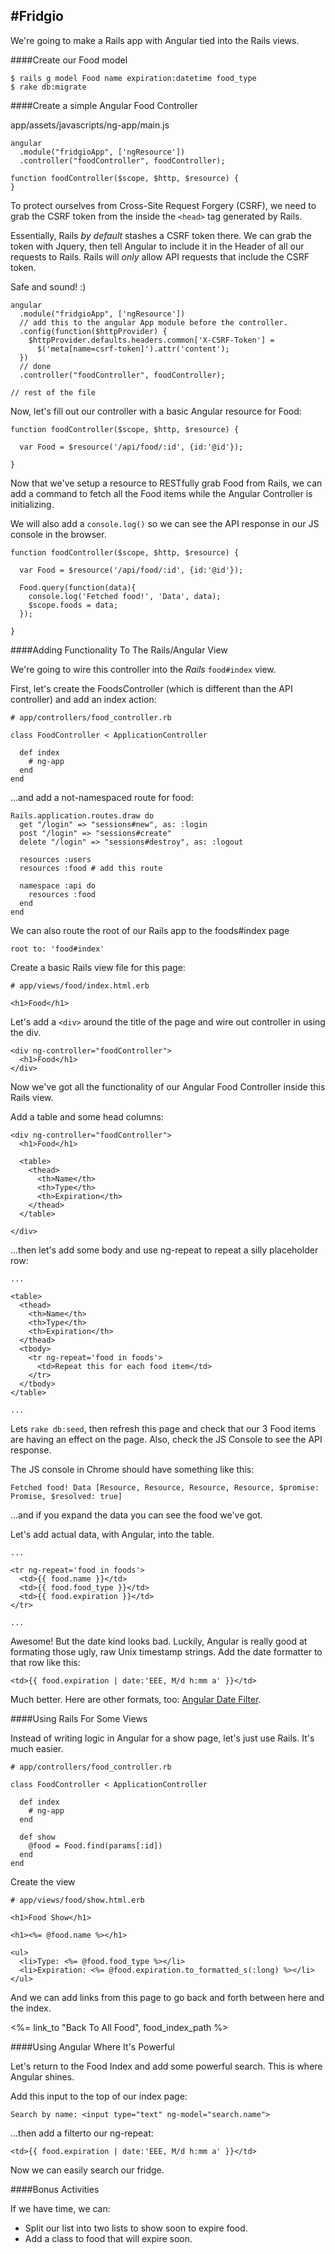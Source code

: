 #Fridgio
---

We're going to make a Rails app with Angular tied into the Rails views.

####Create our Food model

    $ rails g model Food name expiration:datetime food_type
    $ rake db:migrate

####Create a simple Angular Food Controller

app/assets/javascripts/ng-app/main.js

    angular
      .module("fridgioApp", ['ngResource'])
      .controller("foodController", foodController);

    function foodController($scope, $http, $resource) {
    }

To protect ourselves from Cross-Site Request Forgery (CSRF), we need to grab the CSRF token from the inside the `<head>` tag generated by Rails. 

Essentially, Rails _by default_ stashes a CSRF token there. We can grab the token with Jquery, then tell Angular to include it in the Header of all our requests to Rails. Rails will *only* allow API requests that include the CSRF token.

Safe and sound! :)

    angular
      .module("fridgioApp", ['ngResource'])
      // add this to the angular App module before the controller.
      .config(function($httpProvider) {
        $httpProvider.defaults.headers.common['X-CSRF-Token'] =
          $('meta[name=csrf-token]').attr('content');
      })
      // done
      .controller("foodController", foodController);

    // rest of the file

Now, let's fill out our controller with a basic Angular resource for Food:

    function foodController($scope, $http, $resource) {

      var Food = $resource('/api/food/:id', {id:'@id'});

    }

Now that we've setup a resource to RESTfully grab Food from Rails, we can add a command to fetch all the Food items while the Angular Controller is initializing.

We will also add a `console.log()` so we can see the API response in our JS console in the browser.

    function foodController($scope, $http, $resource) {

      var Food = $resource('/api/food/:id', {id:'@id'});

      Food.query(function(data){
        console.log('Fetched food!', 'Data', data);
        $scope.foods = data;
      });

    }

####Adding Functionality To The Rails/Angular View

We're going to wire this controller into the *Rails* `food#index` view.

First, let's create the FoodsController (which is different than the API controller) and add an index action:

    # app/controllers/food_controller.rb

    class FoodController < ApplicationController

      def index
        # ng-app
      end
    end


...and add a not-namespaced route for food:

    Rails.application.routes.draw do
      get "/login" => "sessions#new", as: :login
      post "/login" => "sessions#create"
      delete "/login" => "sessions#destroy", as: :logout

      resources :users
      resources :food # add this route

      namespace :api do
        resources :food
      end
    end

We can also route the root of our Rails app to the foods#index page

    root to: 'food#index'

Create a basic Rails view file for this page:

    # app/views/food/index.html.erb

    <h1>Food</h1>

Let's add a `<div>` around the title of the page and wire out controller in using the div.

    <div ng-controller="foodController">
      <h1>Food</h1>
    </div>

Now we've got all the functionality of our Angular Food Controller inside this Rails view.

Add a table and some head columns:

    <div ng-controller="foodController">
      <h1>Food</h1>

      <table>
        <thead>
          <th>Name</th>
          <th>Type</th>
          <th>Expiration</th>
        </thead>
      </table>

    </div>

...then let's add some body and use ng-repeat to repeat a silly placeholder row:
      
    ...

    <table>
      <thead>
        <th>Name</th>
        <th>Type</th>
        <th>Expiration</th>
      </thead>
      <tbody>
        <tr ng-repeat='food in foods'>
          <td>Repeat this for each food item</td>
        </tr>
      </tbody>
    </table>

    ...

Lets `rake db:seed`, then refresh this page and check that our 3 Food items are having an effect on the page. Also, check the JS Console to see the API response.

The JS console in Chrome should have something like this:

    Fetched food! Data [Resource, Resource, Resource, Resource, $promise: Promise, $resolved: true]

...and if you expand the data you can see the food we've got.

Let's add actual data, with Angular, into the table.

    ...

    <tr ng-repeat='food in foods'>
      <td>{{ food.name }}</td>
      <td>{{ food.food_type }}</td>
      <td>{{ food.expiration }}</td>
    </tr>

    ...

Awesome! But the date kind looks bad. Luckily, Angular is really good at formating those ugly, raw Unix timestamp strings. Add the date formatter to that row like this:

    <td>{{ food.expiration | date:'EEE, M/d h:mm a' }}</td>

Much better. Here are other formats, too: [Angular Date Filter](https://docs.angularjs.org/api/ng/filter/date).

####Using Rails For Some Views

Instead of writing logic in Angular for a show page, let's just use Rails. It's much easier.

    # app/controllers/food_controller.rb

    class FoodController < ApplicationController

      def index
        # ng-app
      end

      def show
        @food = Food.find(params[:id])
      end
    end

Create the view

    # app/views/food/show.html.erb

    <h1>Food Show</h1>

    <h1><%= @food.name %></h1>

    <ul>
      <li>Type: <%= @food.food_type %></li>
      <li>Expiration: <%= @food.expiration.to_formatted_s(:long) %></li>
    </ul>

And we can add links from this page to go back and forth between here and the index.

  <%= link_to "Back To All Food", food_index_path %>

####Using Angular Where It's Powerful

Let's return to the Food Index and add some powerful search. This is where Angular shines.

Add this input to the top of our index page:

    Search by name: <input type="text" ng-model="search.name">

...then add a filterto our ng-repeat:

    <td>{{ food.expiration | date:'EEE, M/d h:mm a' }}</td>

Now we can easily search our fridge.

####Bonus Activities

If we have time, we can:

* Split our list into two lists to show soon to expire food.
* Add a class to food that will expire soon.

